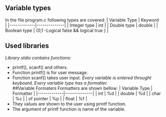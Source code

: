 ## Variable types
In the file program.c following types are covered:
| Variable Type    | Keyword |
|-------------|--------------|
| Integer type | int |
| Double type | double | 
| Boolean type | {0,1 -Logical false && logical true }  |
## Used libraries
_Library stdio contains functions:_
- printf(), scanf() and others.  
- Function printf() is for user message.  
- Function scanf() takes user input. 
_Every variable is entered throught keyboard. Every variable type has a formatter._  
##Variable  Formaters
Formatters are shown bellow:
| Variable Type    | Formatter |
|-------------|--------------|
| int | %d | 
| double | %d | 
| char | %c | 
| of  pointer | %p | 
|  float | %f | 
 - They values are shown to the user using printf function.   
- The argument of printf function is name of the variable. 
